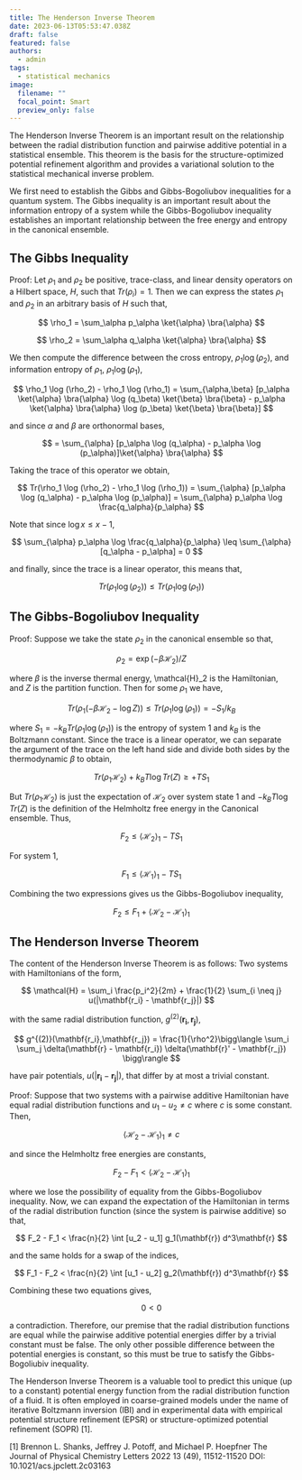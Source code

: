 ```yaml
---
title: The Henderson Inverse Theorem
date: 2023-06-13T05:53:47.038Z
draft: false
featured: false
authors:
  - admin
tags:
  - statistical mechanics
image:
  filename: ""
  focal_point: Smart
  preview_only: false
---
```


The Henderson Inverse Theorem is an important result on the relationship between the radial distribution function and pairwise additive potential in a statistical ensemble. This theorem is the basis for the structure-optimized potential refinement algorithm and provides a variational solution to the statistical mechanical inverse problem. 

We first need to establish the Gibbs and Gibbs-Bogoliubov inequalities for a quantum system. The Gibbs inequality is an important result about the information entropy of a system while the Gibbs-Bogoliubov inequality establishes an important relationship between the free energy and entropy in the canonical ensemble.

## The Gibbs Inequality

Proof: Let $\rho_1$ and $\rho_2$ be positive, trace-class, and linear density operators on a Hilbert space, $H$, such that $Tr(\rho_i) = 1$. Then we can express the states $\rho_1$ and $\rho_2$ in an arbitrary basis of $H$ such that,

$$
\rho_1 = \sum_\alpha p_\alpha \ket{\alpha} \bra{\alpha}
$$

$$
\rho_2 = \sum_\alpha q_\alpha \ket{\alpha} \bra{\alpha}
$$

We then compute the difference between the cross entropy, $\rho_1 \log (\rho_2)$, and information entropy of $\rho_1$, $\rho_1 \log (\rho_1)$,

$$
\rho_1 \log (\rho_2) - \rho_1 \log (\rho_1) = \sum_{\alpha,\beta} [p_\alpha \ket{\alpha} \bra{\alpha} \log (q_\beta) \ket{\beta} \bra{\beta} - p_\alpha \ket{\alpha} \bra{\alpha} \log (p_\beta) \ket{\beta} \bra{\beta}]
$$

and since ${\alpha}$ and ${\beta}$ are orthonormal bases,

$$
= \sum_{\alpha} [p_\alpha \log (q_\alpha) - p_\alpha \log (p_\alpha)]\ket{\alpha} \bra{\alpha}
$$

Taking the trace of this operator we obtain,

$$
Tr(\rho_1 \log (\rho_2) - \rho_1 \log (\rho_1)) = \sum_{\alpha} [p_\alpha \log (q_\alpha) - p_\alpha \log (p_\alpha)] = \sum_{\alpha} p_\alpha \log \frac{q_\alpha}{p_\alpha}
$$

Note that since $\log x \leq x - 1$,

$$
\sum_{\alpha} p_\alpha \log \frac{q_\alpha}{p_\alpha} \leq \sum_{\alpha} [q_\alpha - p_\alpha] = 0
$$

and finally, since the trace is a linear operator, this means that,

$$
Tr(\rho_1 \log (\rho_2)) \leq Tr(\rho_1 \log (\rho_1))
$$

## The Gibbs-Bogoliubov Inequality

Proof: Suppose we take the state $\rho_2$ in the canonical ensemble so that,

$$
\rho_2 = \exp(-\beta \mathcal{H_2}) / Z
$$

where $\beta$ is the inverse thermal energy, \mathcal{H}_2 is the Hamiltonian, and $Z$ is the partition function. Then for some $\rho_1$ we have,

$$
Tr(\rho_1 (-\beta \mathcal{H_2} - \log Z)) \leq Tr(\rho_1 \log (\rho_1)) = - S_1 / k_B
$$

where $S_1 = -k_B Tr(\rho_1 \log (\rho_1))$ is the entropy of system 1 and $k_B$ is the Boltzmann constant. Since the trace is a linear operator, we can separate the argument of the trace on the left hand side and divide both sides by the thermodynamic $\beta$ to obtain,

$$
Tr(\rho_1\mathcal{H_2}) + k_BT \log Tr(Z) \geq + T S_1
$$

But $Tr(\rho_1\mathcal{H_2})$ is just the expectation of $\mathcal{H_2}$ over system state 1 and $-k_BT \log Tr(Z)$ is the definition of the Helmholtz free energy in the Canonical ensemble. Thus,

$$
F_2 \leq \langle \mathcal{H_2} \rangle_1  - T S_1
$$

For system 1, 

$$
F_1 \leq \langle \mathcal{H_1} \rangle_1  - T S_1
$$

Combining the two expressions gives us the Gibbs-Bogoliubov inequality,

$$
F_2 \leq F_1 + \langle \mathcal{H_2} - \mathcal{H_1} \rangle_1
$$

## The Henderson Inverse Theorem 

The content of the Henderson Inverse Theorem is as follows: Two systems with Hamiltonians of the form,

$$
  \mathcal{H} = \sum_i \frac{p_i^2}{2m} + \frac{1}{2} \sum_{i \neq j} u(|\mathbf{r_i} - \mathbf{r_j}|)
$$

with the same radial distribution function, $g^{(2)}(\mathbf{r_i},\mathbf{r_j})$,

$$
g^{(2)}(\mathbf{r_i},\mathbf{r_j}) = \frac{1}{\rho^2}\bigg\langle \sum_i \sum_j \delta(\mathbf{r} - \mathbf{r_i}) \delta(\mathbf{r}' - \mathbf{r_j}) \bigg\rangle
$$

have pair potentials, $u(|\mathbf{r_i} - \mathbf{r_j}|)$, that differ by at most a trivial constant.

Proof: Suppose that two systems with a pairwise additive Hamiltonian have equal radial distribution functions and $u_1 - u_2 \neq c$ where $c$ is some constant. Then,

$$
\langle \mathcal{H_2} - \mathcal{H_1} \rangle_1 \neq c
$$

and since the Helmholtz free energies are constants,

$$
F_2 - F_1 < \langle \mathcal{H_2} - \mathcal{H_1} \rangle_1
$$

where we lose the possibility of equality from the Gibbs-Bogoliubov inequality. Now, we can expand the expectation of the Hamiltonian in terms of the radial distribution function (since the system is pairwise additive) so that,

$$
F_2 - F_1 < \frac{n}{2} \int [u_2 - u_1] g_1(\mathbf{r}) d^3\mathbf{r}
$$

and the same holds for a swap of the indices,

$$
F_1 - F_2 < \frac{n}{2} \int [u_1 - u_2] g_2(\mathbf{r}) d^3\mathbf{r}
$$

Combining these two equations gives,

$$
0 < 0
$$

a contradiction. Therefore, our premise that the radial distribution functions are equal while the pairwise additive potential energies differ by a trivial constant must be false. The only other possible difference between the potential energies is constant, so this must be true to satisfy the Gibbs-Bogoliubiv inequality.

The Henderson Inverse Theorem is a valuable tool to predict this unique (up to a constant) potential energy function from the radial distribution function of a fluid. It is often employed in coarse-grained models under the name of iterative Boltzmann inversion (IBI) and in experimental data with empirical potential structure refinement (EPSR) or structure-optimized potential refinement (SOPR) [1].

[1] Brennon L. Shanks, Jeffrey J. Potoff, and Michael P. Hoepfner The Journal of Physical Chemistry Letters 2022 13 (49), 11512-11520
DOI: 10.1021/acs.jpclett.2c03163

